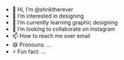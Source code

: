 - 👋 Hi, I’m @shriktherever
- 👀 I’m interested in designing
- 🌱 I’m currently learning graphic designing
- 💞️ I’m looking to collaborate on instagram
- 📫 How to reach me over email
- 😄 Pronouns: ...
- ⚡ Fun fact: ...

<!---
shriktherever/shriktherever is a ✨ special ✨ repository because its `README.md` (this file) appears on your GitHub profile.
You can click the Preview link to take a look at your changes.
--->
